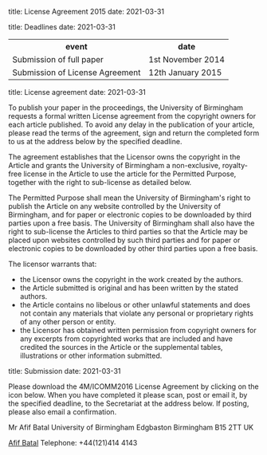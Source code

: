title: License Agreement 2015
date: 2021-03-31

title:  Deadlines
date: 2021-03-31

<table class="info" style="width:100%;">
<tr><th>event</th><th>date</th></tr>
<tr class="current"><td>Submission of full paper</td><td>1st November 2014</td></tr>  
<tr><td>Submission of License Agreement</td><td>12th January 2015</td></tr> 
</table>
<!--break-->
title:  License agreement
date: 2021-03-31


To publish your paper in the proceedings, the University of Birmingham requests a formal written License agreement from the copyright owners for each article published. To avoid any delay in the publication of your article, please read the terms of the agreement, sign and return the completed form to us at the address below by the specified deadline.

The agreement establishes that the Licensor owns the copyright in the Article and grants the University of Birmingham a non-exclusive, royalty-free license in the Article to use the article for the Permitted Purpose, together with the right to sub-license as detailed below. 

The Permitted Purpose shall mean the University of Birmingham's right to publish the Article on any website controlled by the University of Birmingham, and for paper or electronic copies to be downloaded by third parties upon a free basis. The University of Birmingham shall also have the right to sub-license the Articles to third parties so that the Article may be placed upon websites controlled by such third parties and for paper or electronic copies to be downloaded by other third parties upon a free basis.

The licensor warrants that:  

 * the Licensor owns the copyright in the work created by the  authors.  
 * the Article submitted is original and has been written by the stated authors.  
 * the Article contains no libelous or other unlawful statements and does not contain any materials that violate any personal or proprietary rights of any other person or entity. 
 * the Licensor has obtained written permission from copyright owners for any excerpts from copyrighted works that are included and have credited the sources in  the Article or  the supplemental tables, illustrations or other information submitted. 

title:  Submission
date: 2021-03-31


Please download the 4M/ICOMM2016 License Agreement by clicking on the icon below. When you have completed it please scan, post or email it, by the specified deadline, to the Secretariat at the address below. If posting, please also email a confirmation.

Mr Afif Batal
University of Birmingham
Edgbaston
Birmingham
B15 2TT
UK   



<a href=mailto:a.batal@bham.ac.uk>Afif Batal</a>
Telephone: +44(121)414 4143